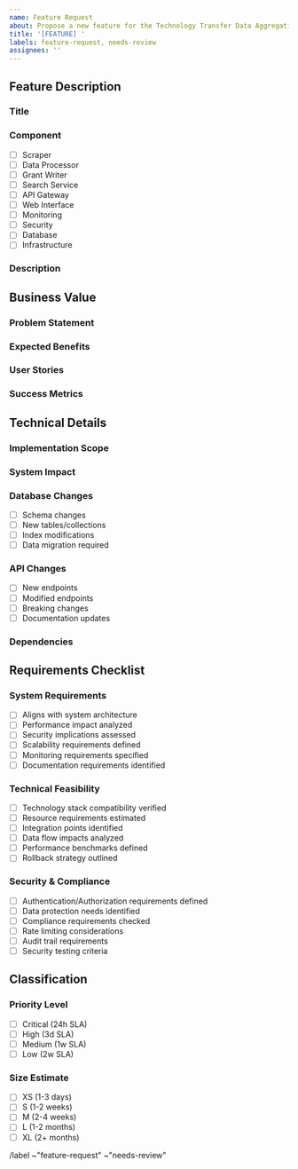 ```yaml
---
name: Feature Request
about: Propose a new feature for the Technology Transfer Data Aggregation System
title: '[FEATURE] '
labels: feature-request, needs-review
assignees: ''
---
```


## Feature Description
### Title
<!-- Provide a clear and concise title for the feature -->

### Component
<!-- Select the primary system component this feature affects -->
- [ ] Scraper
- [ ] Data Processor
- [ ] Grant Writer
- [ ] Search Service
- [ ] API Gateway
- [ ] Web Interface
- [ ] Monitoring
- [ ] Security
- [ ] Database
- [ ] Infrastructure

### Description
<!-- Provide a detailed description of the proposed feature -->

## Business Value
### Problem Statement
<!-- Describe the problem or need this feature addresses -->

### Expected Benefits
<!-- List the expected benefits and impact on system goals -->

### User Stories
<!-- Optional: Add relevant user stories or use cases -->

### Success Metrics
<!-- Define quantifiable metrics for measuring feature success -->

## Technical Details
### Implementation Scope
<!-- Describe technical scope and implementation details -->

### System Impact
<!-- Detail impact on system performance, scalability, and resources -->

### Database Changes
<!-- Check all that apply -->
- [ ] Schema changes
- [ ] New tables/collections
- [ ] Index modifications
- [ ] Data migration required

### API Changes
<!-- Check all that apply -->
- [ ] New endpoints
- [ ] Modified endpoints
- [ ] Breaking changes
- [ ] Documentation updates

### Dependencies
<!-- List technical dependencies, prerequisites, and third-party services -->

## Requirements Checklist
### System Requirements
- [ ] Aligns with system architecture
- [ ] Performance impact analyzed
- [ ] Security implications assessed
- [ ] Scalability requirements defined
- [ ] Monitoring requirements specified
- [ ] Documentation requirements identified

### Technical Feasibility
- [ ] Technology stack compatibility verified
- [ ] Resource requirements estimated
- [ ] Integration points identified
- [ ] Data flow impacts analyzed
- [ ] Performance benchmarks defined
- [ ] Rollback strategy outlined

### Security & Compliance
- [ ] Authentication/Authorization requirements defined
- [ ] Data protection needs identified
- [ ] Compliance requirements checked
- [ ] Rate limiting considerations
- [ ] Audit trail requirements
- [ ] Security testing criteria

## Classification
### Priority Level
<!-- Select one -->
- [ ] Critical (24h SLA)
- [ ] High (3d SLA)
- [ ] Medium (1w SLA)
- [ ] Low (2w SLA)

### Size Estimate
<!-- Select one -->
- [ ] XS (1-3 days)
- [ ] S (1-2 weeks)
- [ ] M (2-4 weeks)
- [ ] L (1-2 months)
- [ ] XL (2+ months)

<!-- Do not modify below this line -->
/label ~"feature-request" ~"needs-review"